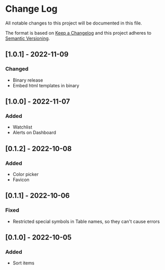 
# Change Log
All notable changes to this project will be documented in this file.
 
The format is based on [Keep a Changelog](http://keepachangelog.com/)
and this project adheres to [Semantic Versioning](http://semver.org/).

## [1.0.1] - 2022-11-09
### Changed
- Binary release
- Embed html templates in binary

## [1.0.0] - 2022-11-07
### Added
- Watchlist
- Alerts on Dashboard

## [0.1.2] - 2022-10-08
### Added
- Color picker
- Favicon

## [0.1.1] - 2022-10-06
### Fixed
- Restricted special symbols in Table names, so they can't cause errors

## [0.1.0] - 2022-10-05
### Added
- Sort items